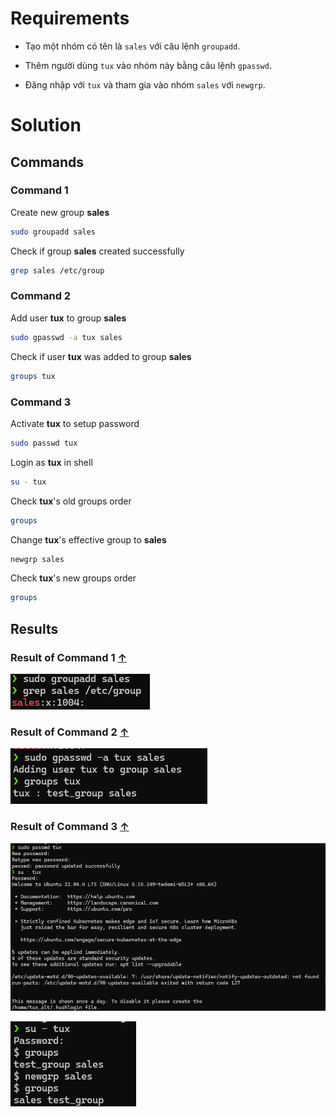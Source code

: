 # Requirements

- Tạo một nhóm có tên là `sales` với câu lệnh `groupadd`.

- Thêm người dùng `tux` vào nhóm này bằng câu lệnh `gpasswd`.

- Đăng nhập với `tux` và tham gia vào nhóm `sales` với `newgrp`.


# Solution


## Commands


### Command 1 

Create new group **sales**

```sh
sudo groupadd sales
```

Check if group **sales** created successfully

```sh
grep sales /etc/group
```


### Command 2 

Add user **tux** to group **sales**

```sh
sudo gpasswd -a tux sales
```

Check if user **tux** was added to group **sales**

```sh
groups tux
```


### Command 3 

Activate **tux** to setup password

```sh
sudo passwd tux
```

Login as **tux** in shell

```sh
su - tux
```

Check **tux**'s old groups order

```sh
groups
```

Change **tux**'s effective group to **sales**

```sh
newgrp sales
```

Check **tux**'s new groups order

```sh
groups
```


## Results


### Result of Command 1 [↑](#command-1)

![alt text](image-6.png)

### Result of Command 2 [↑](#command-2)

![alt text](image-8.png)

### Result of Command 3 [↑](#command-3)

![alt text](image-7.png)

![alt text](image-9.png)